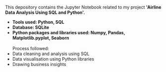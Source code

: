 This depository contains the Jupyter Notebook related to my project **'Airline Data Analysis Using SQL and Python'.** <br>
* **Tools used: Python, SQL**
* **Database: SQLite**
* **Python packages and libraries used: Numpy, Pandas, Matplotlib.pyplot, Seaborn**
<br><br>
Process followed:
* Data cleaning and analysis using SQL
* Data visualisation using Python libraries
* Drawing business insights
